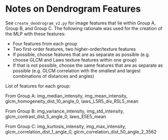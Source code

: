 # Notes on Dendrogram Features

See `create_dendrogram_v2.py` for image features that lie within Group A, Group B, and Group C. The following rationale was used for the creation of the MLP with these features:

* Four features from each group
* Two first-order features, two higher-order/texture features
* If possible, choose features that are as separate as possible (e.g. choose GLCM and Laws texture features within one group)
* If that is not possible, choose the same features that are as separate as possible (e.g. GLCM correlation with the smallest and largest combinations of distances and angles)

List of features for each group:

From Group A: img_median_intensity, img_mean_intensity, glcm_homogeneity_dist_10_angle_0, laws_L5R5_div_R5L5_mean

From Group B: img_variance_intensity, img_std_intensity, glcm_contrast_dist_5_angle_0, laws_E5E5_mean

From Group C: img_kurtosis_intensity, img_max_intensity, glcm_correlation_dist_1_angle_0, glcm_correlation_dist_50_angle_2_3562